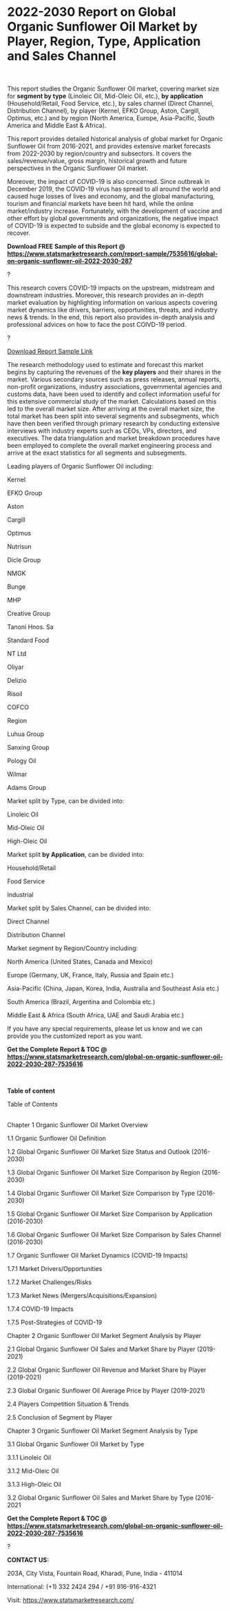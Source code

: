 <h1>2022-2030 Report on Global Organic Sunflower Oil Market by Player, Region, Type, Application and Sales Channel</h1><br/><p>This report studies the Organic Sunflower Oil market, covering market size for <strong>segment by type</strong> (Linoleic Oil, Mid-Oleic Oil, etc.), <strong>by application</strong> (Household/Retail, Food Service, etc.), by sales channel (Direct Channel, Distribution Channel), by player (Kernel, EFKO Group, Aston, Cargill, Optimus, etc.) and by region (North America, Europe, Asia-Pacific, South America and Middle East & Africa).</p>
 
 
 
 <p>This report provides detailed historical analysis of global market for Organic Sunflower Oil from 2016-2021, and provides extensive market forecasts from 2022-2030 by region/country and subsectors. It covers the sales/revenue/value, gross margin, historical growth and future perspectives in the Organic Sunflower Oil market.</p>
 
 
 
 <p>Moreover, the impact of COVID-19 is also concerned. Since outbreak in December 2019, the COVID-19 virus has spread to all around the world and caused huge losses of lives and economy, and the global manufacturing, tourism and financial markets have been hit hard, while the online market/industry increase. Fortunately, with the development of vaccine and other effort by global governments and organizations, the negative impact of COVID-19 is expected to subside and the global economy is expected to recover.</p>
 
 
 
 <div><b>Download FREE Sample of this Report @ <a href="https://www.statsmarketresearch.com/download-free-sample/7535616/global-on-organic-sunflower-oil-2022-2030-287">https://www.statsmarketresearch.com/report-sample/7535616/global-on-organic-sunflower-oil-2022-2030-287</a></b></div>
 
 
 
 <p>? </p>
 
 
 
 <p>This research covers COVID-19 impacts on the upstream, midstream and downstream industries. Moreover, this research provides an in-depth market evaluation by highlighting information on various aspects covering market dynamics like drivers, barriers, opportunities, threats, and industry news & trends. In the end, this report also provides in-depth analysis and professional advices on how to face the post COIVD-19 period.</p>
 
 
 
 <p>? </p>
 
 
 
 <p><a href="https://www.statsmarketresearch.com/download-free-sample/7535616/global-on-organic-sunflower-oil-2022-2030-287">Download Report Sample Link</a></p>
 
 
 
 <p>The research methodology used to estimate and forecast this market begins by capturing the revenues of the <strong>key players</strong> and their shares in the market. Various secondary sources such as press releases, annual reports, non-profit organizations, industry associations, governmental agencies and customs data, have been used to identify and collect information useful for this extensive commercial study of the market. Calculations based on this led to the overall market size. After arriving at the overall market size, the total market has been split into several segments and subsegments, which have then been verified through primary research by conducting extensive interviews with industry experts such as CEOs, VPs, directors, and executives. The data triangulation and market breakdown procedures have been employed to complete the overall market engineering process and arrive at the exact statistics for all segments and subsegments.</p>
 
 
 
 <p>Leading players of Organic Sunflower Oil including:</p>
 
 
 
 <p>Kernel</p>
 
 
 
 <p>EFKO Group</p>
 
 
 
 <p>Aston</p>
 
 
 
 <p>Cargill</p>
 
 
 
 <p>Optimus</p>
 
 
 
 <p>Nutrisun</p>
 
 
 
 <p>Dicle Group</p>
 
 
 
 <p>NMGK</p>
 
 
 
 <p>Bunge</p>
 
 
 
 <p>MHP</p>
 
 
 
 <p>Creative Group</p>
 
 
 
 <p>Tanoni Hnos. Sa</p>
 
 
 
 <p>Standard Food</p>
 
 
 
 <p>NT Ltd</p>
 
 
 
 <p>Oliyar</p>
 
 
 
 <p>Delizio</p>
 
 
 
 <p>Risoil</p>
 
 
 
 <p>COFCO</p>
 
 
 
 <p>Region</p>
 
 
 
 <p>Luhua Group</p>
 
 
 
 <p>Sanxing Group</p>
 
 
 
 <p>Pology Oil</p>
 
 
 
 <p>Wilmar</p>
 
 
 
 <p>Adams Group</p>
 
 
 
 <p>Market split by Type, can be divided into:</p>
 
 
 
 <p>Linoleic Oil</p>
 
 
 
 <p>Mid-Oleic Oil</p>
 
 
 
 <p>High-Oleic Oil</p>
 
 
 
 <p>Market split <strong>by Application</strong>, can be divided into:</p>
 
 
 
 <p>Household/Retail</p>
 
 
 
 <p>Food Service</p>
 
 
 
 <p>Industrial</p>
 
 
 
 <p>Market split by Sales Channel, can be divided into:</p>
 
 
 
 <p>Direct Channel</p>
 
 
 
 <p>Distribution Channel</p>
 
 
 
 <p>Market segment by Region/Country including:</p>
 
 
 
 <p>North America (United States, Canada and Mexico)</p>
 
 
 
 <p>Europe (Germany, UK, France, Italy, Russia and Spain etc.)</p>
 
 
 
 <p>Asia-Pacific (China, Japan, Korea, India, Australia and Southeast Asia etc.)</p>
 
 
 
 <p>South America (Brazil, Argentina and Colombia etc.)</p>
 
 
 
 <p>Middle East & Africa (South Africa, UAE and Saudi Arabia etc.)</p>
 
 
 
 <p>If you have any special requirements, please let us know and we can provide you the customized report as you want.</p>
 
 
 
 <div><b>Get the Complete Report & TOC @ <a href="https://www.statsmarketresearch.com/global-on-organic-sunflower-oil-2022-2030-287-7535616">https://www.statsmarketresearch.com/global-on-organic-sunflower-oil-2022-2030-287-7535616</a></b></div>
 
 
 
 <p><br />
 
 <b>Table of content</b></p>
 
 
 
 <p>Table of Contents<br />
 
 <br />
 
 Chapter 1 Organic Sunflower Oil Market Overview<br />
 
 1.1 Organic Sunflower Oil Definition<br />
 
 1.2 Global Organic Sunflower Oil Market Size Status and Outlook (2016-2030)<br />
 
 1.3 Global Organic Sunflower Oil Market Size Comparison by Region (2016-2030)<br />
 
 1.4 Global Organic Sunflower Oil Market Size Comparison by Type (2016-2030)<br />
 
 1.5 Global Organic Sunflower Oil Market Size Comparison by Application (2016-2030)<br />
 
 1.6 Global Organic Sunflower Oil Market Size Comparison by Sales Channel (2016-2030)<br />
 
 1.7 Organic Sunflower Oil Market Dynamics (COVID-19 Impacts)<br />
 
 1.7.1 Market Drivers/Opportunities<br />
 
 1.7.2 Market Challenges/Risks<br />
 
 1.7.3 Market News (Mergers/Acquisitions/Expansion)<br />
 
 1.7.4 COVID-19 Impacts<br />
 
 1.7.5 Post-Strategies of COVID-19<br />
 
 Chapter 2 Organic Sunflower Oil Market Segment Analysis by Player<br />
 
 2.1 Global Organic Sunflower Oil Sales and Market Share by Player (2019-2021)<br />
 
 2.2 Global Organic Sunflower Oil Revenue and Market Share by Player (2019-2021)<br />
 
 2.3 Global Organic Sunflower Oil Average Price by Player (2019-2021)<br />
 
 2.4 Players Competition Situation & Trends<br />
 
 2.5 Conclusion of Segment by Player<br />
 
 Chapter 3 Organic Sunflower Oil Market Segment Analysis by Type<br />
 
 3.1 Global Organic Sunflower Oil Market by Type<br />
 
 3.1.1 Linoleic Oil<br />
 
 3.1.2 Mid-Oleic Oil<br />
 
 3.1.3 High-Oleic Oil<br />
 
 3.2 Global Organic Sunflower Oil Sales and Market Share by Type (2016-2021</p>
 
 
 
 <div><b>Get the Complete Report & TOC @ <a href="https://www.statsmarketresearch.com/global-on-organic-sunflower-oil-2022-2030-287-7535616">https://www.statsmarketresearch.com/global-on-organic-sunflower-oil-2022-2030-287-7535616</a></b></div>
 
 
 
 <p>? </p>
 
 
 
 <p><b>CONTACT US:</b><br />
 
 203A, City Vista, Fountain Road, Kharadi, Pune, India - 411014<br />
 
 International: (+1) 332 2424 294 / +91 916-916-4321<br />
 
 Visit: <a href="https://www.statsmarketresearch.com/">https://www.statsmarketresearch.com/</a></p>